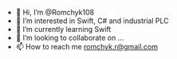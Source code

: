 - 👋 Hi, I’m @Romchyk108
- 👀 I’m interested in Swift, C# and industrial PLC
- 🌱 I’m currently learning Swift
- 💞️ I’m looking to collaborate on ...
- 📫 How to reach me romchyk.r@gmail.com

<!---
Romchyk108/Romchyk108 is a ✨ special ✨ repository because its `README.md` (this file) appears on your GitHub profile.
You can click the Preview link to take a look at your changes.
--->
